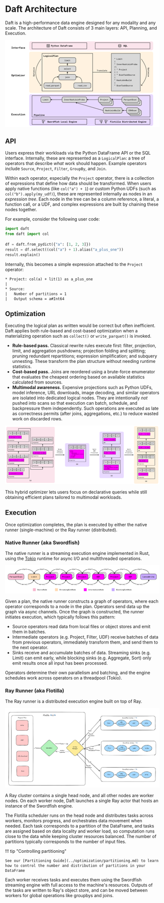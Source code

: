 # Daft Architecture

Daft is a high-performance data engine designed for any modality and any scale. The architecture of Daft consists of 3 main layers: API, Planning, and Execution.

![Architecture diagram for the Daft library spanning the API, Planning, and Execution layers](../img/architecture.png)

## API

Users express their workloads via the Python DataFrame API or the SQL interface. Internally, these are represented as a `LogicalPlan`: a tree of operators that describe *what* work should happen. Example operators include `Source`, `Project`, `Filter`, `GroupBy`, and `Join`.

Within each operator, especially the `Project` operator, there is a collection of expressions that define how data should be transformed. When users apply native functions (like `col("a") + 1`) or custom Python UDFs (such as `col("b").apply(my_udf)`), these are represented internally as nodes in an *expression tree*. Each node in the tree can be a column reference, a literal, a function call, or a UDF, and complex expressions are built by chaining these nodes together.

For example, consider the following user code:

```python
import daft
from daft import col

df = daft.from_pydict({"a": [1, 2, 3]})
result = df.select((col("a") + 1).alias("a_plus_one"))
result.explain()
```

Internally, this becomes a simple expression attached to the `Project` operator:

```{title="Output"}
* Project: col(a) + lit(1) as a_plus_one
|
* Source:
|   Number of partitions = 1
|   Output schema = a#Int64
```

## Optimization

Executing the logical plan as written would be correct but often inefficient. Daft applies both rule-based and cost-based optimization when a materializing operation such as `collect()` or `write_parquet()` is invoked.

- **Rule-based pass.** Classical rewrite rules execute first: filter, projection, limit, and aggregation pushdowns; projection folding and splitting; pruning redundant repartitions; expression simplification; and subquery unnesting. These transform the plan structure without needing runtime statistics.
- **Cost-based pass.** Joins are reordered using a brute-force enumerator that evaluates the cheapest ordering based on available statistics calculated from sources.
- **Multimodal awareness.** Expensive projections such as Python UDFs, model inference, URL downloads, image decoding, and similar operators are isolated into dedicated logical nodes. They are intentionally *not* pushed into scans so that execution can batch, schedule, and backpressure them independently. Such operations are executed as late as correctness permits (after joins, aggregations, etc.) to reduce wasted work on discarded rows.

![Optimizer diagram](../img/optimizer.png)

This hybrid optimizer lets users focus on declarative queries while still obtaining efficient plans tailored to multimodal workloads.

## Execution

Once optimization completes, the plan is executed by either the native runner (single-machine) or the Ray runner (distributed).

### Native Runner (aka Swordfish)

The native runner is a streaming execution engine implemented in Rust, using the [Tokio](https://tokio.rs/) runtime for async I/O and multithreaded operations.

![Swordfish architecture diagram](../img/swordfish.png)

Given a plan, the native runner constructs a graph of operators, where each operator corresponds to a node in the plan. Operators send data up the graph via async channels.
Once the graph is constructed, the runner initiates execution, which typically follows this pattern:

- Source operators read data from local files or object stores and emit them in batches.
- Intermediate operators (e.g. Project, Filter, UDF) receive batches of data from previous operators, immediately transform them, and send them to the next operator.
- Sinks receive and accumulate batches of data. Streaming sinks (e.g. Limit) can emit early, while blocking sinks (e.g. Aggregate, Sort) only emit results once all input has been processed.

Operators determine their own parallelism and batching, and the engine schedules work across operators on a threadpool (Tokio).

### Ray Runner (aka Flotilla)

The Ray runner is a distributed execution engine built on top of Ray.

![Flotilla architecture diagram](../img/flotilla.png)

A Ray cluster contains a single head node, and all other nodes are worker nodes. On each worker node, Daft launches a single Ray actor that hosts an instance of the Swordfish engine.

The Flotilla scheduler runs on the head node and distributes tasks across workers, monitors progress, and orchestrates data movement when needed. Each task corresponds to a partition of the DataFrame, and tasks are assigned based on data locality and worker load, so computation runs close to the data while keeping cluster resources balanced. The number of partitions typically corresponds to the number of input files.

!!! tip "Controlling partitioning"

    See our [Partitioning Guide](../optimization/partitioning.md) to learn how to control the number and distribution of partitions in your DataFrame


Each worker receives tasks and executes them using the Swordfish streaming engine with full access to the machine's resources. Outputs of the tasks are written to Ray's object store, and can be moved between workers for global operations like groupbys and joins.
